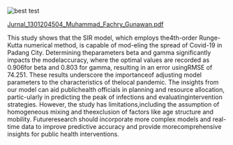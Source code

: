 ![best test](https://github.com/user-attachments/assets/0d78edbf-9380-414b-bc80-cf682caa5d89)


[Jurnal_1301204504_Muhammad_Fachry_Gunawan.pdf](https://github.com/user-attachments/files/17062290/Jurnal_1301204504_Muhammad_Fachry_Gunawan.pdf)

This study shows that the SIR model, which employs the4th-order Runge-Kutta numerical method, is capable of mod-eling the spread of Covid-19 in Padang City. Determining theparameters beta and gamma significantly impacts the modelaccuracy, where the optimal values are recorded as 0.906for beta and 0.803 for gamma, resulting in an error usingRMSE of 74.251. These results underscore the importanceof adjusting model parameters to the characteristics of thelocal pandemic. The insights from our model can aid publichealth officials in planning and resource allocation, partic-ularly in predicting the peak of infections and evaluatingintervention strategies. However, the study has limitations,including the assumption of homogeneous mixing and theexclusion of factors like age structure and mobility. Futureresearch should incorporate more complex models and real-time data to improve predictive accuracy and provide morecomprehensive insights for public health interventions.
